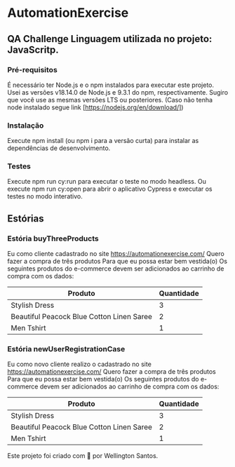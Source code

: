 # AutomationExercise 
## QA Challenge Linguagem utilizada no projeto: JavaScritp. 

### Pré-requisitos
É necessário ter Node.js e o npm instalados para executar este projeto.
Usei as versões v18.14.0 de Node.js e 9.3.1 do npm, respectivamente. Sugiro que você use as mesmas versões LTS ou posteriores.
(Caso não tenha node instalado segue link [https://nodejs.org/en/download/])

### Instalação
Execute npm install (ou npm i para a versão curta) para instalar as dependências de desenvolvimento.

### Testes
Execute npm run cy:run para executar o teste no modo headless.
Ou execute npm run cy:open para abrir o aplicativo Cypress e executar os testes no modo interativo.

## Estórias
### Estória buyThreeProducts
Eu como cliente cadastrado no site https://automationexercise.com/ 
Quero fazer a compra de três produtos 
Para que eu possa estar bem vestida(o) 
Os seguintes produtos do e-commerce devem ser adicionados ao carrinho de compra com os dados:

|Produto         |Quantidade     |
|----------------|---------------|
|Stylish Dress   |3              |
|Beautiful Peacock Blue Cotton Linen Saree|2|
|Men Tshirt      |1              |

### Estória newUserRegistrationCase 
Eu como novo cliente realizo o cadastrado no site https://automationexercise.com/ 
Quero fazer a compra de três produtos 
Para que eu possa estar bem vestida(o) 
Os seguintes produtos do e-commerce devem ser adicionados ao carrinho de compra com os dados:

|Produto         |Quantidade     |
|----------------|---------------|
|Stylish Dress   |3              |
|Beautiful Peacock Blue Cotton Linen Saree|2|
|Men Tshirt      |1              |

Este projeto foi criado com 💚 por Wellington Santos.
